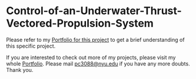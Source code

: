 # Control-of-an-Underwater-Thrust-Vectored-Propulsion-System

Please refer to my [Portfolio for this project](https://spiffy-number-442.notion.site/Mechatronics-and-Robotics-Engineering-Portfolio-632ef9567d1e4c0dbd8aad8733a57820?p=a8928cb13c8c42379a216606cee54c91&pm=c) to get a brief understanding of this specific project. 

If you are interested to check out more of my projects, please visit my whole [Portfolio](https://spiffy-number-442.notion.site/Robotics-Engineering-Portfolio-632ef9567d1e4c0dbd8aad8733a57820). Please mail pc3088@nyu.edu if you have any more doubts. Thank you.

